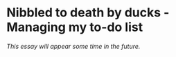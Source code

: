 Nibbled to death by ducks - Managing my to-do list
==================================================

*This essay will appear some time in the future.*
